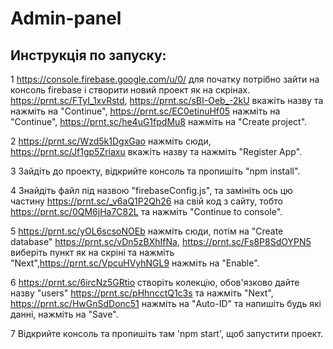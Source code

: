 # Admin-panel

## Инструкцiя по запуску:
1  https://console.firebase.google.com/u/0/ для початку потрiбно зайти на консоль firebase i створити новий проект як на скрiнах.  https://prnt.sc/FTyI_1xvRstd, https://prnt.sc/sBI-Oeb_-2kU вкажiть назву та нажмiть на "Continue", https://prnt.sc/EC0etinuHf05 нажмiть на "Continue", https://prnt.sc/he4uG1fpdMu8 нажмiть на "Create project".


2 https://prnt.sc/Wzd5k1DgxGao нажмiть сюди, https://prnt.sc/Jf1gp5Zriaxu вкажiть назву та нажмiть "Register App".


3 Зайдiть до проекту, вiдкрийте консоль та пропишiть "npm install".


4 Знайдiть файл пiд назвою "firebaseConfig.js", та замiнiть ось цю частину https://prnt.sc/_v6aQ1P2Qh26 на свiй код з сайту, тобто https://prnt.sc/0QM6jHa7C82L та нажмiть "Continue to console".


5 https://prnt.sc/yOL6scsoNOEb нажмiть сюди, потiм на "Create database" https://prnt.sc/vDn5zBXhIfNa, https://prnt.sc/Fs8P8SdOYPN5 виберiть пункт як на скрiнi та нажмiть "Next",https://prnt.sc/VpcuHVyhNGL9 нажмiть на "Enable".


6 https://prnt.sc/6ircNz5GRtio створiть колекцiю, обов'язково дайте назву "users" https://prnt.sc/pHhncctQ1c3s та нажмiть "Next", https://prnt.sc/HwGnSdDonc51 нажмiть на "Auto-ID" та напишiть будь якi даннi, нажмiть на "Save".


7 Вiдкрийте консоль та пропишiть там 'npm start', щоб запустити проект.